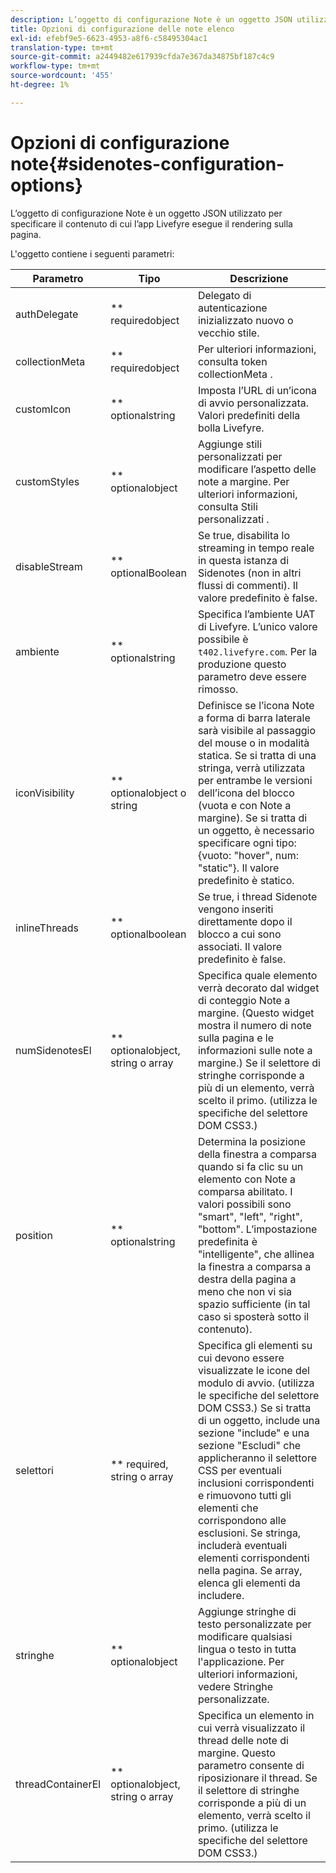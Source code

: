 ```yaml
---
description: L’oggetto di configurazione Note è un oggetto JSON utilizzato per specificare il contenuto di cui l’app Livefyre esegue il rendering sulla pagina.
title: Opzioni di configurazione delle note elenco
exl-id: efebf9e5-6623-4953-a8f6-c58495304ac1
translation-type: tm+mt
source-git-commit: a2449482e617939cfda7e367da34875bf187c4c9
workflow-type: tm+mt
source-wordcount: '455'
ht-degree: 1%

---
```


# Opzioni di configurazione note{#sidenotes-configuration-options}

L’oggetto di configurazione Note è un oggetto JSON utilizzato per specificare il contenuto di cui l’app Livefyre esegue il rendering sulla pagina.

L&#39;oggetto contiene i seguenti parametri:

| Parametro | Tipo | Descrizione |
|--- |--- |--- |
| authDelegate | ** requiredobject | Delegato di autenticazione inizializzato nuovo o vecchio stile. |
| collectionMeta | ** requiredobject | Per ulteriori informazioni, consulta token collectionMeta . |
| customIcon | ** optionalstring | Imposta l’URL di un’icona di avvio personalizzata. Valori predefiniti della bolla Livefyre. |
| customStyles | ** optionalobject | Aggiunge stili personalizzati per modificare l’aspetto delle note a margine. Per ulteriori informazioni, consulta Stili personalizzati . |
| disableStream | ** optionalBoolean | Se true, disabilita lo streaming in tempo reale in questa istanza di Sidenotes (non in altri flussi di commenti). Il valore predefinito è false. |
| ambiente | ** optionalstring | Specifica l’ambiente UAT di Livefyre. L’unico valore possibile è `t402.livefyre.com`. Per la produzione questo parametro deve essere rimosso. |
| iconVisibility | ** optionalobject o string | Definisce se l’icona Note a forma di barra laterale sarà visibile al passaggio del mouse o in modalità statica. Se si tratta di una stringa, verrà utilizzata per entrambe le versioni dell’icona del blocco (vuota e con Note a margine). Se si tratta di un oggetto, è necessario specificare ogni tipo: {vuoto: &quot;hover&quot;, num: &quot;static&quot;}. Il valore predefinito è statico. |
| inlineThreads | ** optionalboolean | Se true, i thread Sidenote vengono inseriti direttamente dopo il blocco a cui sono associati. Il valore predefinito è false. |
| numSidenotesEl | ** optionalobject, string o array | Specifica quale elemento verrà decorato dal widget di conteggio Note a margine. (Questo widget mostra il numero di note sulla pagina e le informazioni sulle note a margine.) Se il selettore di stringhe corrisponde a più di un elemento, verrà scelto il primo. (utilizza le specifiche del selettore DOM CSS3.) |
| position | ** optionalstring | Determina la posizione della finestra a comparsa quando si fa clic su un elemento con Note a comparsa abilitato. I valori possibili sono &quot;smart&quot;, &quot;left&quot;, &quot;right&quot;, &quot;bottom&quot;. L’impostazione predefinita è &quot;intelligente&quot;, che allinea la finestra a comparsa a destra della pagina a meno che non vi sia spazio sufficiente (in tal caso si sposterà sotto il contenuto). |
| selettori | ** required, string o array | Specifica gli elementi su cui devono essere visualizzate le icone del modulo di avvio. (utilizza le specifiche del selettore DOM CSS3.) Se si tratta di un oggetto, include una sezione &quot;include&quot; e una sezione &quot;Escludi&quot; che applicheranno il selettore CSS per eventuali inclusioni corrispondenti e rimuovono tutti gli elementi che corrispondono alle esclusioni. Se stringa, includerà eventuali elementi corrispondenti nella pagina. Se array, elenca gli elementi da includere. |
| stringhe | ** optionalobject | Aggiunge stringhe di testo personalizzate per modificare qualsiasi lingua o testo in tutta l&#39;applicazione. Per ulteriori informazioni, vedere Stringhe personalizzate. |
| threadContainerEl | ** optionalobject, string o array | Specifica un elemento in cui verrà visualizzato il thread delle note di margine. Questo parametro consente di riposizionare il thread. Se il selettore di stringhe corrisponde a più di un elemento, verrà scelto il primo. (utilizza le specifiche del selettore DOM CSS3.) |
